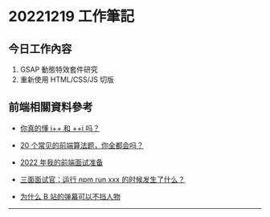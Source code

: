# 20221219 工作筆記

## 今日工作內容

1. GSAP 動態特效套件研究
2. 重新使用 HTML/CSS/JS 切版

## 前端相關資料參考

- [你真的懂 i++ 和 ++i 吗？](https://juejin.cn/post/6939903391128944670)

- [20 个常见的前端算法题，你全都会吗？](https://juejin.cn/post/7158730050718662687)

- [2022 年我的前端面试准备](https://juejin.cn/post/7072158430294704135#heading-1)

- [三面面试官：运行 npm run xxx 的时候发生了什么？](https://juejin.cn/post/7078924628525056007)

- [为什么 B 站的弹幕可以不挡人物](https://juejin.cn/post/7141012605535010823)

---
